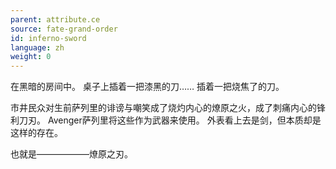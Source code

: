 ```yaml
---
parent: attribute.ce
source: fate-grand-order
id: inferno-sword
language: zh
weight: 0
---
```


在黑暗的房间中。
桌子上插着一把漆黑的刀……
插着一把烧焦了的刀。

市井民众对生前萨列里的诽谤与嘲笑成了烧灼内心的燎原之火，成了刺痛内心的锋利刀刃。
Avenger萨列里将这些作为武器来使用。
外表看上去是剑，但本质却是这样的存在。

也就是——————燎原之刃。
